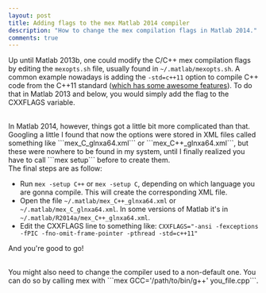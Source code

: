 ```yaml
---
layout: post
title: Adding flags to the mex Matlab 2014 compiler
description: "How to change the mex compilation flags in Matlab 2014."
comments: true
---
```


Up until Matlab 2013b, one could modify the C/C++ mex compilation flags by editing the ```mexopts.sh``` file, usually found in ```~/.matlab/mexopts.sh```. A common example nowadays is adding the ```-std=c++11``` option to compile C++ code from the C++11 standard ([which has some awesome features](http://www.codeproject.com/Articles/570638/Ten-Cplusplus-Features-Every-Cplusplus-Developer)). To do that in Matlab 2013 and below, you would simply add the flag to the CXXFLAGS variable.

<br/>
In Matlab 2014, however, things got a little bit more complicated than that. Googling a little I found that now the options were stored in XML files called something like ```mex_C_glnxa64.xml``` or ```mex_C++_glnxa64.xml```, but these were nowhere to be found in my system, until I finally realized you have to call ```mex setup``` before to create them.

<br/>
The final steps are as follow:

* Run ```mex -setup C++``` or ```mex -setup C```, depending on which language you are gonna compile. This will create the corresponding XML file. 
* Open the file ```~/.matlab/mex_C++_glnxa64.xml``` or  ```~/.matlab/mex_C_glnxa64.xml```. In some versions of Matlab it's in ```~/.matlab/R2014a/mex_C++_glnxa64.xml```.
* Edit the CXXFLAGS line to something like: ```CXXFLAGS="-ansi -fexceptions -fPIC -fno-omit-frame-pointer -pthread -std=c++11"```

And you're good to go!

<br/>
You might also need to change the compiler used to a non-default one. You can do so by calling mex with ```mex GCC='/path/to/bin/g++' you_file.cpp```.

